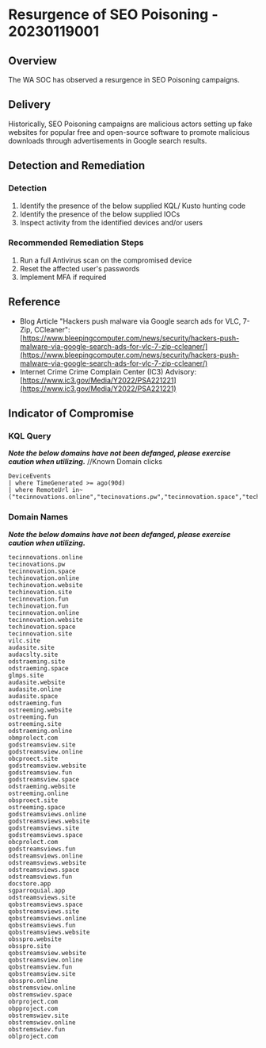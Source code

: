   
# Resurgence of SEO Poisoning - 20230119001

## Overview
The WA SOC has observed a resurgence in SEO Poisoning campaigns.

## Delivery
Historically, SEO Poisoning campaigns are malicious actors setting up fake websites for popular free and open-source software to promote malicious downloads through advertisements in Google search results.

## Detection and Remediation

### Detection
1. Identify the presence of the below supplied KQL/ Kusto hunting code
2. Identify the presence of the below supplied IOCs
3. Inspect activity from the identified devices and/or users

### Recommended Remediation Steps
1.  Run a full Antivirus scan on the compromised device
2.  Reset the affected user's passwords
3.  Implement MFA if required

## Reference
* Blog Article "Hackers push malware via Google search ads for VLC, 7-Zip, CCleaner": [https://www.bleepingcomputer.com/news/security/hackers-push-malware-via-google-search-ads-for-vlc-7-zip-ccleaner/](https://www.bleepingcomputer.com/news/security/hackers-push-malware-via-google-search-ads-for-vlc-7-zip-ccleaner/)
* Internet Crime Crime Complain Center (IC3) Advisory: [https://www.ic3.gov/Media/Y2022/PSA221221](https://www.ic3.gov/Media/Y2022/PSA221221)

## Indicator of Compromise

### KQL Query
***Note the below domains have not been defanged, please exercise caution when utilizing.***
//Known Domain clicks
```kusto
DeviceEvents
| where TimeGenerated >= ago(90d)
| where RemoteUrl in~ ("tecinnovations.online","tecinovations.pw","tecinnovation.space","techinovation.online","techinovation.website","techinovation.site","tecinnovation.fun","techinovation.fun","tecinnovation.online","tecinnovation.website","techinovation.space","tecinnovation.site","vilc.site","audasite.site","audacslty.site","odstraeming.site","odstraeming.space","glmps.site","audasite.website","audasite.online","audasite.space","odstraeming.fun","ostreeming.website","ostreeming.fun","ostreeming.site","odstraeming.online","obmprolect.com","godstreamsview.site","godstreamsview.online","obcproect.site","godstreamsview.website","godstreamsview.fun","godstreamsview.space","odstraeming.website","ostreeming.online","obsproect.site","ostreeming.space","godstreamsviews.online","godstreamsviews.website","godstreamsviews.site","godstreamsviews.space","obcprolect.com","godstreamsviews.fun","odstreamsviews.online","odstreamsviews.website","odstreamsviews.space","odstreamsviews.fun","docstore.app","sgparroquial.app","odstreamsviews.site","qobstreamsviews.space","qobstreamsviews.site","qobstreamsviews.online","qobstreamsviews.fun","qobstreamsviews.website","obsspro.website","obsspro.site","qobstreamsview.website","qobstreamsview.online","qobstreamsview.fun","qobstreamsview.site","obsspro.online","obstremsview.online","obstremswiev.space","obrproject.com","obpproject.com","obstremswiev.site","obstremswiev.online","obstremswiev.fun","oblproject.com")
```

### Domain Names
***Note the below domains have not been defanged, please exercise caution when utilizing.***

```text
tecinnovations.online
tecinovations.pw
tecinnovation.space
techinovation.online
techinovation.website
techinovation.site
tecinnovation.fun
techinovation.fun
tecinnovation.online
tecinnovation.website
techinovation.space
tecinnovation.site
vilc.site
audasite.site
audacslty.site
odstraeming.site
odstraeming.space
glmps.site
audasite.website
audasite.online
audasite.space
odstraeming.fun
ostreeming.website
ostreeming.fun
ostreeming.site
odstraeming.online
obmprolect.com
godstreamsview.site
godstreamsview.online
obcproect.site
godstreamsview.website
godstreamsview.fun
godstreamsview.space
odstraeming.website
ostreeming.online
obsproect.site
ostreeming.space
godstreamsviews.online
godstreamsviews.website
godstreamsviews.site
godstreamsviews.space
obcprolect.com
godstreamsviews.fun
odstreamsviews.online
odstreamsviews.website
odstreamsviews.space
odstreamsviews.fun
docstore.app
sgparroquial.app
odstreamsviews.site
qobstreamsviews.space
qobstreamsviews.site
qobstreamsviews.online
qobstreamsviews.fun
qobstreamsviews.website
obsspro.website
obsspro.site
qobstreamsview.website
qobstreamsview.online
qobstreamsview.fun
qobstreamsview.site
obsspro.online
obstremsview.online
obstremswiev.space
obrproject.com
obpproject.com
obstremswiev.site
obstremswiev.online
obstremswiev.fun
oblproject.com
```

